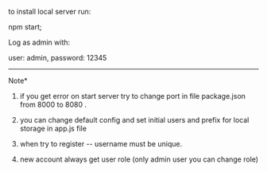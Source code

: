 to install local server run:

npm start;

Log as admin with:

user: admin,
password: 12345

-----------------
Note* 

1. if you get error on start server try to change port in file package.json from 8000 to 8080 .

2. you can change default config and set initial users and prefix for local storage in app.js file

3. when try to register -- username must be unique.

4. new account always get user role (only admin user you can change role)
